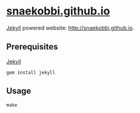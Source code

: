 # [snaekobbi.github.io][]
[Jekyll][] powered website: http://snaekobbi.github.io.

## Prerequisites
[Jekyll][]

    gem install jekyll

## Usage

    make


[snaekobbi.github.io]: https://github.com/snaekobbi/snaekobbi.github.io
[jekyll]: http://jekyllrb.com
